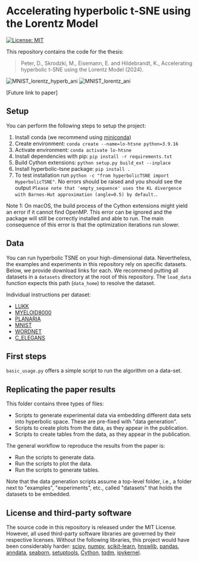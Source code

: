 # Accelerating hyperbolic t-SNE using the Lorentz Model

[![License: MIT](https://img.shields.io/badge/License-MIT-yellow.svg)](https://opensource.org/licenses/MIT)

This repository contains the code for the thesis:
> Peter, D., Skrodzki, M., Eisemann, E. and Hildebrandt, K., Accelerating hyperbolic t-SNE using the Lorentz Model (2024).

![MNIST_lorentz_hyperb_ani](https://github.com/XDead27/hyperbolic-tsne-lorentz/assets/32306451/8402c6fd-f631-4594-86c1-71c125b15065)
![MNIST_lorentz_ani](https://github.com/XDead27/hyperbolic-tsne-lorentz/assets/32306451/9fb4c44d-fc60-4070-824f-7551b336f658)

[Future link to paper]

## Setup

You can perform the following steps to setup the project:

1. Install conda (we recommend using [miniconda](https://docs.conda.io/projects/miniconda/en/latest/))
2. Create environment: `conda create --name=lo-htsne python=3.9.16`
3. Activate environment: `conda activate lo-htsne`
4. Install dependencies with pip: `pip install -r requirements.txt`
5. Build Cython extensions: `python setup.py build_ext --inplace`
6. Install hyperbolic-tsne package: `pip install .`
7. To test installation run `python -c "from hyperbolicTSNE import HyperbolicTSNE"`. No errors should be raised and you should see the output `Please note that 'empty_sequence' uses the KL divergence with Barnes-Hut approximation (angle=0.5) by default.`.

Note 1: 
On macOS, the build process of the Cython extensions might yield an error if it cannot find OpenMP.
This error can be ignored and the package will still be correctly installed and able to run. 
The main consequence of this error is that the optimization iterations run slower.

## Data

You can run hyperbolic TSNE on your high-dimensional data. 
Nevertheless, the examples and experiments in this repository rely on specific datasets. 
Below, we provide download links for each. 
We recommend putting all datasets in a `datasets` directory at the root of this repository.
The `load_data` function expects this path (`data_home`) to resolve the dataset.

Individual instructions per dataset:
- [LUKK](https://www.ebi.ac.uk/biostudies/arrayexpress/studies/E-MTAB-62)
- [MYELOID8000](https://github.com/scverse/scanpy_usage/tree/master/170430_krumsiek11)
- [PLANARIA](https://shiny.mdc-berlin.de/psca/)
- [MNIST](https://yann.lecun.com/exdb/mnist/)
- [WORDNET](https://github.com/facebookresearch/poincare-embeddings)
- [C_ELEGANS](https://github.com/Munfred/wormcells-data/releases)

## First steps

`basic_usage.py` offers a simple script to run the algorithm on a data-set.

## Replicating the paper results

This folder contains three types of files:
- Scripts to generate experimental data via embedding different data sets into hyperbolic space. These are pre-fixed with "data generation". 
- Scripts to create plots from the data, as they appear in the publication.
- Scripts to create tables from the data, as they appear in the publication.

The general workflow to reproduce the results from the paper is:
- Run the scripts to generate data.
- Run the scripts to plot the data.
- Run the scripts to generate tables.

Note that the data generation scripts assume a top-level folder, i.e., a folder next to "examples", "experiments", etc., called "datasets" that holds the datasets to be embedded.

## License and third-party software
The source code in this repository is released under the MIT License. However, all used third-party software libraries are governed by their respective licenses. Without the following libraries, this project would have been considerably harder: 
[scipy](https://scipy.org),
[numpy](https://numpy.org),
[scikit-learn](https://scikit-learn.org/stable/),
[hnswlib](https://github.com/nmslib/hnswlib),
[pandas](https://pandas.pydata.org),
[anndata](https://anndata.readthedocs.io/en/latest/),
[seaborn](https://seaborn.pydata.org),
[setuptools](https://github.com/pypa/setuptools),
[Cython](https://cython.org),
[tqdm](https://github.com/tqdm/tqdm),
[ipykernel](https://ipython.org).
